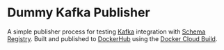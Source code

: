 # Dummy Kafka Publisher

A simple publisher process for testing [Kafka](http://kafka.apache.org/) integration with [Schema Registry](https://github.com/confluentinc/schema-registry). Built and published to [DockerHub](https://hub.docker.com/r/sbilinski/dummy-kafka-publisher/) using the [Docker Cloud Build](https://cloud.docker.com/).

